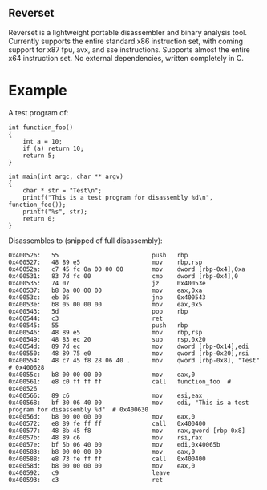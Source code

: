 ## Reverset

Reverset is a lightweight portable disassembler and binary analysis tool. Currently supports the entire standard x86 instruction set, with coming support for x87 fpu, avx, and sse instructions. Supports almost the entire x64 instruction set.
No external dependencies, written completely in C.

# Example
A test program of:
```
int function_foo()
{
	int a = 10;
	if (a) return 10;
	return 5;
}

int main(int argc, char ** argv)
{
	char * str = "Test\n";
	printf("This is a test program for disassembly %d\n", function_foo());
	printf("%s", str);
	return 0;
}
```

Disassembles to (snipped of full disassembly): 
```
0x400526:   55                      	push   rbp
0x400527:   48 89 e5                	mov    rbp,rsp
0x40052a:   c7 45 fc 0a 00 00 00    	mov    dword [rbp-0x4],0xa
0x400531:   83 7d fc 00             	cmp    dword [rbp-0x4],0
0x400535:   74 07                   	jz     0x40053e
0x400537:   b8 0a 00 00 00          	mov    eax,0xa
0x40053c:   eb 05                   	jnp    0x400543
0x40053e:   b8 05 00 00 00          	mov    eax,0x5
0x400543:   5d                      	pop    rbp
0x400544:   c3                      	ret    
0x400545:   55                      	push   rbp
0x400546:   48 89 e5                	mov    rbp,rsp
0x400549:   48 83 ec 20             	sub    rsp,0x20
0x40054d:   89 7d ec                	mov    dword [rbp-0x14],edi
0x400550:   48 89 75 e0             	mov    qword [rbp-0x20],rsi
0x400554:   48 c7 45 f8 28 06 40 .   	mov    qword [rbp-0x8], "Test"	 # 0x400628
0x40055c:   b8 00 00 00 00          	mov    eax,0
0x400561:   e8 c0 ff ff ff          	call   function_foo	 # 0x400526
0x400566:   89 c6                   	mov    esi,eax
0x400568:   bf 30 06 40 00          	mov    edi, "This is a test program for disassembly %d"	 # 0x400630
0x40056d:   b8 00 00 00 00          	mov    eax,0
0x400572:   e8 89 fe ff ff          	call   0x400400
0x400577:   48 8b 45 f8             	mov    rax,qword [rbp-0x8]
0x40057b:   48 89 c6                	mov    rsi,rax
0x40057e:   bf 5b 06 40 00          	mov    edi,0x40065b
0x400583:   b8 00 00 00 00          	mov    eax,0
0x400588:   e8 73 fe ff ff          	call   0x400400
0x40058d:   b8 00 00 00 00          	mov    eax,0
0x400592:   c9                      	leave  
0x400593:   c3                      	ret    

```
